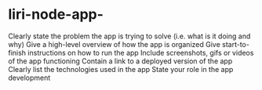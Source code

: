# liri-node-app-
Clearly state the problem the app is trying to solve (i.e. what is it doing and why) Give a high-level overview of how the app is organized Give start-to-finish instructions on how to run the app Include screenshots, gifs or videos of the app functioning Contain a link to a deployed version of the app Clearly list the technologies used in the app State your role in the app development
